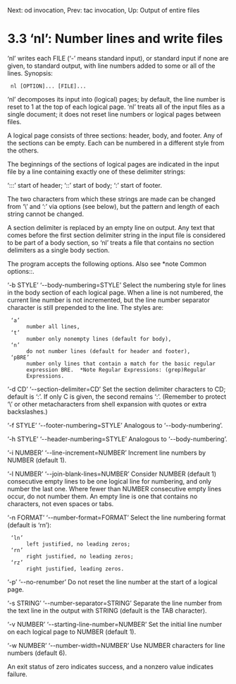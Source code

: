 Next: od invocation,  Prev: tac invocation,  Up: Output of entire files

3.3 ‘nl’: Number lines and write files
======================================

‘nl’ writes each FILE (‘-’ means standard input), or standard input if
none are given, to standard output, with line numbers added to some or
all of the lines.  Synopsis:

     nl [OPTION]... [FILE]...

   ‘nl’ decomposes its input into (logical) pages; by default, the line
number is reset to 1 at the top of each logical page.  ‘nl’ treats all
of the input files as a single document; it does not reset line numbers
or logical pages between files.

   A logical page consists of three sections: header, body, and footer.
Any of the sections can be empty.  Each can be numbered in a different
style from the others.

   The beginnings of the sections of logical pages are indicated in the
input file by a line containing exactly one of these delimiter strings:

‘\:\:\:’
     start of header;
‘\:\:’
     start of body;
‘\:’
     start of footer.

   The two characters from which these strings are made can be changed
from ‘\’ and ‘:’ via options (see below), but the pattern and length of
each string cannot be changed.

   A section delimiter is replaced by an empty line on output.  Any text
that comes before the first section delimiter string in the input file
is considered to be part of a body section, so ‘nl’ treats a file that
contains no section delimiters as a single body section.

   The program accepts the following options.  Also see *note Common
options::.

‘-b STYLE’
‘--body-numbering=STYLE’
     Select the numbering style for lines in the body section of each
     logical page.  When a line is not numbered, the current line number
     is not incremented, but the line number separator character is
     still prepended to the line.  The styles are:

     ‘a’
          number all lines,
     ‘t’
          number only nonempty lines (default for body),
     ‘n’
          do not number lines (default for header and footer),
     ‘pBRE’
          number only lines that contain a match for the basic regular
          expression BRE.  *Note Regular Expressions: (grep)Regular
          Expressions.

‘-d CD’
‘--section-delimiter=CD’
     Set the section delimiter characters to CD; default is ‘\:’.  If
     only C is given, the second remains ‘:’.  (Remember to protect ‘\’
     or other metacharacters from shell expansion with quotes or extra
     backslashes.)

‘-f STYLE’
‘--footer-numbering=STYLE’
     Analogous to ‘--body-numbering’.

‘-h STYLE’
‘--header-numbering=STYLE’
     Analogous to ‘--body-numbering’.

‘-i NUMBER’
‘--line-increment=NUMBER’
     Increment line numbers by NUMBER (default 1).

‘-l NUMBER’
‘--join-blank-lines=NUMBER’
     Consider NUMBER (default 1) consecutive empty lines to be one
     logical line for numbering, and only number the last one.  Where
     fewer than NUMBER consecutive empty lines occur, do not number
     them.  An empty line is one that contains no characters, not even
     spaces or tabs.

‘-n FORMAT’
‘--number-format=FORMAT’
     Select the line numbering format (default is ‘rn’):

     ‘ln’
          left justified, no leading zeros;
     ‘rn’
          right justified, no leading zeros;
     ‘rz’
          right justified, leading zeros.

‘-p’
‘--no-renumber’
     Do not reset the line number at the start of a logical page.

‘-s STRING’
‘--number-separator=STRING’
     Separate the line number from the text line in the output with
     STRING (default is the TAB character).

‘-v NUMBER’
‘--starting-line-number=NUMBER’
     Set the initial line number on each logical page to NUMBER (default
     1).

‘-w NUMBER’
‘--number-width=NUMBER’
     Use NUMBER characters for line numbers (default 6).

   An exit status of zero indicates success, and a nonzero value
indicates failure.

